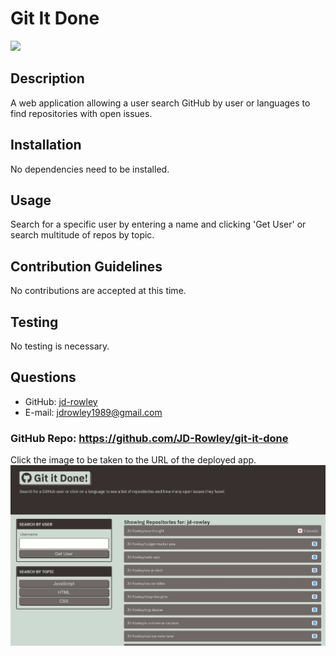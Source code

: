 # Git It Done
  
  [
    <img src="https://img.shields.io/static/v1?label=LICENSE&message=MIT&color=informational&style=for-the-badge" />
    ](https://choosealicense.com/)
  
  ## Description
  A web application allowing a user search GitHub by user or languages to find repositories with open issues.
  ## Installation
  No dependencies need to be installed.
  ## Usage
  Search for a specific user by entering a name and clicking 'Get User' or search multitude of repos by topic.
  ## Contribution Guidelines
  No contributions are accepted at this time.
  ## Testing
  No testing is necessary.
  ## Questions
  * GitHub: [jd-rowley](http://github.com/jd-rowley)
  * E-mail: jdrowley1989@gmail.com

  ### GitHub Repo: https://github.com/JD-Rowley/git-it-done
  
  Click the image to be taken to the URL of the deployed app.
[![Sample Page Layout](/assets/img/git-it-done.JPG)](https://jd-rowley.github.io/git-it-done/)